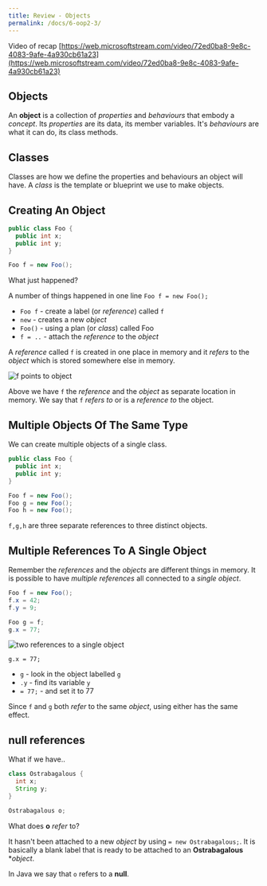 ```yaml
---
title: Review - Objects
permalink: /docs/6-oop2-3/
---
```


Video of recap [https://web.microsoftstream.com/video/72ed0ba8-9e8c-4083-9afe-4a930cb61a23](https://web.microsoftstream.com/video/72ed0ba8-9e8c-4083-9afe-4a930cb61a23)  

## Objects

An **object** is a collection of *properties* and *behaviours* that embody a *concept*. Its *properties* are its data, its member variables. It's *behaviours* are what it can do, its class methods.  

## Classes 

Classes are how we define the properties and behaviours an object will have. A *class* is the template or blueprint we use to make objects.  

## Creating An Object

```java
public class Foo {
  public int x;
  public int y;
}

Foo f = new Foo();
```

What just happened?  

A number of things happened in one line `Foo f = new Foo();`  
* `Foo f` - create a label (or *reference*) called `f`  
* `new` - creates a new *object*  
* `Foo()` - using a plan (or *class*) called Foo  
* `f = ..` - attach the *reference* to the *object*  

A *reference* called `f` is created in one place in memory and it *refers* to the *object* which is stored somewhere else in memory.  

![f points to object](https://ysjprog02.netlify.app/assets/img/topics/2oop1/simpleobject1.png)

Above we have `f` the *reference* and the *object* as separate location in memory. We say that `f` *refers to* or is a *reference to* the object. 

## Multiple Objects Of The Same Type

We can create multiple objects of a single class.

```java
public class Foo {
  public int x;
  public int y;
}

Foo f = new Foo();
Foo g = new Foo();
Foo h = new Foo();
```

`f,g,h` are three separate references to three distinct objects.  

## Multiple References To A Single Object

Remember the *references* and the *objects* are different things in memory. It is possible to have *multiple references* all connected to a *single object*.

```java
Foo f = new Foo();
f.x = 42;
f.y = 9;  

Foo g = f;
g.x = 77;
```

![two references to a single object](https://ysjprog02.netlify.app/assets/img/topics/2oop1/simpleobject4.png)

`g.x = 77;`  
* `g` - look in the object labelled `g`  
* `.y` - find its variable `y`  
* `= 77;` - and set it to 77

Since `f` and `g` both *refer* to the same *object*, using either has the same effect.  

## **null** references

What if we have..

```java
class Ostrabagalous {
  int x;
  String y;
}

Ostrabagalous o;
```

What does **o** *refer* to?  

It hasn't been attached to a new *object* by using `= new Ostrabagalous;`. It is basically a blank label that is ready to be attached to an **Ostrabagalous** **object*.  

In Java we say that `o` refers to a **null**. 

